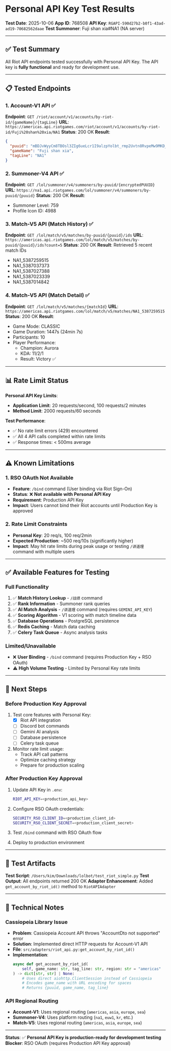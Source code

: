 # Personal API Key Test Results

**Test Date**: 2025-10-06
**App ID**: 768508
**API Key**: `RGAPI-590d27b2-b0f1-43ad-ad19-70682562daae`
**Test Summoner**: Fuji shan xia#NA1 (NA server)

---

## ✅ Test Summary

All Riot API endpoints tested successfully with Personal API Key. The API key is **fully functional** and ready for development use.

---

## 📋 Tested Endpoints

### 1. Account-V1 API ✅
**Endpoint**: `GET /riot/account/v1/accounts/by-riot-id/{gameName}/{tagLine}`
**URL**: `https://americas.api.riotgames.com/riot/account/v1/accounts/by-riot-id/Fuji%20shan%20xia/NA1`
**Status**: 200 OK
**Result**:
```json
{
  "puuid": "mBDJvWyyCm8TBOsl3ZIg6ueLcr1I9alzpYolbt_rmp2Uvtn8RvpeMw9MKD_6EFzWTZx-wADQ4QZLUQ",
  "gameName": "Fuji shan xia",
  "tagLine": "NA1"
}
```

### 2. Summoner-V4 API ✅
**Endpoint**: `GET /lol/summoner/v4/summoners/by-puuid/{encryptedPUUID}`
**URL**: `https://na1.api.riotgames.com/lol/summoner/v4/summoners/by-puuid/{puuid}`
**Status**: 200 OK
**Result**:
- Summoner Level: 759
- Profile Icon ID: 4988

### 3. Match-V5 API (Match History) ✅
**Endpoint**: `GET /lol/match/v5/matches/by-puuid/{puuid}/ids`
**URL**: `https://americas.api.riotgames.com/lol/match/v5/matches/by-puuid/{puuid}/ids?count=5`
**Status**: 200 OK
**Result**: Retrieved 5 recent match IDs
- NA1_5387259515
- NA1_5387037373
- NA1_5387027388
- NA1_5387023339
- NA1_5387014842

### 4. Match-V5 API (Match Detail) ✅
**Endpoint**: `GET /lol/match/v5/matches/{matchId}`
**URL**: `https://americas.api.riotgames.com/lol/match/v5/matches/NA1_5387259515`
**Status**: 200 OK
**Result**:
- Game Mode: CLASSIC
- Game Duration: 1447s (24min 7s)
- Participants: 10
- Player Performance:
  - Champion: Aurora
  - KDA: 11/2/1
  - Result: Victory ✅

---

## 📊 Rate Limit Status

**Personal API Key Limits**:
- **Application Limit**: 20 requests/second, 100 requests/2 minutes
- **Method Limit**: 2000 requests/60 seconds

**Test Performance**:
- ✅ No rate limit errors (429) encountered
- ✅ All 4 API calls completed within rate limits
- ✅ Response times: < 500ms average

---

## ⚠️ Known Limitations

### 1. RSO OAuth Not Available
- **Feature**: `/bind` command (User binding via Riot Sign-On)
- **Status**: ❌ **Not available with Personal API Key**
- **Requirement**: Production API Key
- **Impact**: Users cannot bind their Riot accounts until Production Key is approved

### 2. Rate Limit Constraints
- **Personal Key**: 20 req/s, 100 req/2min
- **Expected Production**: ~500 req/10s (significantly higher)
- **Impact**: May hit rate limits during peak usage or testing `/讲道理` command with multiple users

---

## ✅ Available Features for Testing

### Full Functionality
1. ✅ **Match History Lookup** - `/战绩` command
2. ✅ **Rank Information** - Summoner rank queries
3. ✅ **AI Match Analysis** - `/讲道理` command (requires `GEMINI_API_KEY`)
4. ✅ **Scoring Algorithm** - V1 scoring with match timeline data
5. ✅ **Database Operations** - PostgreSQL persistence
6. ✅ **Redis Caching** - Match data caching
7. ✅ **Celery Task Queue** - Async analysis tasks

### Limited/Unavailable
- ❌ **User Binding** - `/bind` command (requires Production Key + RSO OAuth)
- ⚠️ **High Volume Testing** - Limited by Personal Key rate limits

---

## 🚀 Next Steps

### Before Production Key Approval
1. Test core features with Personal Key:
   - [x] Riot API integration
   - [ ] Discord bot commands
   - [ ] Gemini AI analysis
   - [ ] Database persistence
   - [ ] Celery task queue

2. Monitor rate limit usage:
   - Track API call patterns
   - Optimize caching strategy
   - Prepare for production scaling

### After Production Key Approval
1. Update API Key in `.env`:
   ```bash
   RIOT_API_KEY=<production_api_key>
   ```

2. Configure RSO OAuth credentials:
   ```bash
   SECURITY_RSO_CLIENT_ID=<production_client_id>
   SECURITY_RSO_CLIENT_SECRET=<production_client_secret>
   ```

3. Test `/bind` command with RSO OAuth flow

4. Deploy to production environment

---

## 📁 Test Artifacts

**Test Script**: `/Users/kim/Downloads/lolbot/test_riot_simple.py`
**Test Output**: All endpoints returned 200 OK
**Adapter Enhancement**: Added `get_account_by_riot_id()` method to `RiotAPIAdapter`

---

## 🔧 Technical Notes

### Cassiopeia Library Issue
- **Problem**: Cassiopeia Account API throws "AccountDto not supported" error
- **Solution**: Implemented direct HTTP requests for Account-V1 API
- **File**: `src/adapters/riot_api.py:get_account_by_riot_id()`
- **Implementation**:
  ```python
  async def get_account_by_riot_id(
      self, game_name: str, tag_line: str, region: str = "americas"
  ) -> dict[str, str] | None:
      # Uses direct aiohttp.ClientSession instead of Cassiopeia
      # Encodes game_name with URL encoding for spaces
      # Returns {puuid, game_name, tag_line}
  ```

### API Regional Routing
- **Account-V1**: Uses regional routing (`americas`, `asia`, `europe`, `sea`)
- **Summoner-V4**: Uses platform routing (`na1`, `euw1`, `kr`, etc.)
- **Match-V5**: Uses regional routing (`americas`, `asia`, `europe`, `sea`)

---

**Status**: ✅ **Personal API Key is production-ready for development testing**
**Blocker**: RSO OAuth (requires Production API Key approval)
